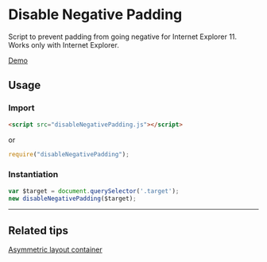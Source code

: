 # Disable Negative Padding
Script to prevent padding from going negative for Internet Explorer 11.
Works only with Internet Explorer.

[Demo](https://webdev-jp-net.github.io/disableNegativePadding/)

## Usage
### Import
```html
<script src="disableNegativePadding.js"></script>
```
or
```js
require("disableNegativePadding");
```

### Instantiation
```js
var $target = document.querySelector('.target');
new disableNegativePadding($target);
```

---

## Related tips

[Asymmetric layout container](https://codepen.io/webdev-jp-net/pen/ymbzxq)

